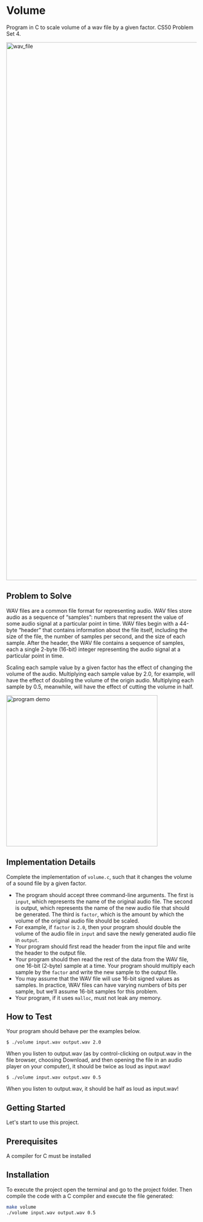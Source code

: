# Volume

Program in C to scale volume of a wav file  by a given factor. CS50 Problem Set 4.

<img width="1423" alt="wav_file" src="https://github.com/cmartinezal/volume/assets/84383847/78b8e67b-4f47-4656-ba89-8824414e3143">

## Problem to Solve

WAV files are a common file format for representing audio. WAV files store audio as a sequence of “samples”: numbers that represent the value of some audio signal at a particular point in time. WAV files begin with a 44-byte “header” that contains information about the file itself, including the size of the file, the number of samples per second, and the size of each sample. After the header, the WAV file contains a sequence of samples, each a single 2-byte (16-bit) integer representing the audio signal at a particular point in time.

Scaling each sample value by a given factor has the effect of changing the volume of the audio. Multiplying each sample value by 2.0, for example, will have the effect of doubling the volume of the origin audio. Multiplying each sample by 0.5, meanwhile, will have the effect of cutting the volume in half.

<p align="left">
   <img width="400" alt="program demo" src="https://github.com/cmartinezal/volume/assets/84383847/c5879a99-f2a2-447e-9a9e-71885f2af9e2">
</p>



## Implementation Details

Complete the implementation of `volume.c`, such that it changes the volume of a sound file by a given factor.

- The program should accept three command-line arguments. The first is `input`, which represents the name of the original audio file. The second is output, which represents the name of the new audio file that should be generated. The third is `factor`, which is the amount by which the volume of the original audio file should be scaled.
- For example, if `factor` is `2.0`, then your program should double the volume of the audio file in `input` and save the newly generated audio file in `output`.
- Your program should first read the header from the input file and write the header to the output file.
- Your program should then read the rest of the data from the WAV file, one 16-bit (2-byte) sample at a time. Your program should multiply each sample by the `factor` and write the new sample to the output file.
- You may assume that the WAV file will use 16-bit signed values as samples. In practice, WAV files can have varying numbers of bits per sample, but we’ll assume 16-bit samples for this problem.
- Your program, if it uses `malloc`, must not leak any memory.

## How to Test

Your program should behave per the examples below.

`$ ./volume input.wav output.wav 2.0`

When you listen to output.wav (as by control-clicking on output.wav in the file browser, choosing Download, and then opening the file in an audio player on your computer), it should be twice as loud as input.wav!

`$ ./volume input.wav output.wav 0.5`

When you listen to output.wav, it should be half as loud as input.wav!

## Getting Started

Let's start to use this project.

## Prerequisites

A compiler for C must be installed

## Installation

To execute the project open the terminal and go to the project folder. Then compile the code with a C compiler and execute the file generated:

```sh
make volume
./volume input.wav output.wav 0.5
```
